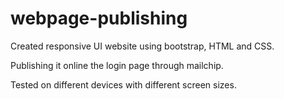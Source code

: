 # webpage-publishing
Created responsive UI website using bootstrap, HTML and CSS.

Publishing it online the login page through mailchip.

Tested on different devices with different screen sizes.
